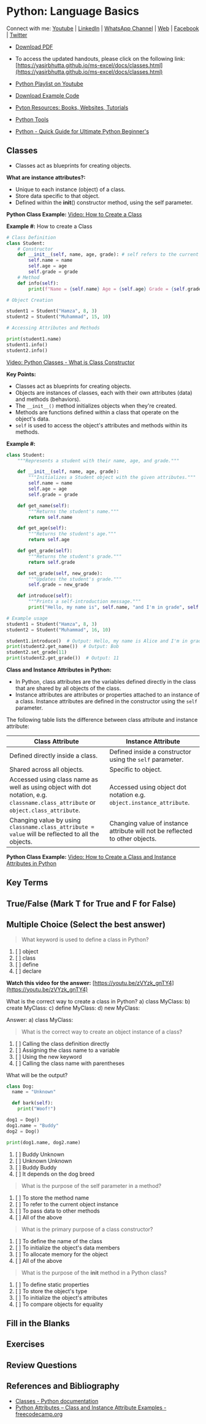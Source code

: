# Python: Language Basics

Connect with me: [Youtube](https://www.youtube.com/yasirbhutta) \| [LinkedIn](https://www.linkedin.com/in/yasirbhutta/) \| [WhatsApp Channel](https://whatsapp.com/channel/0029VaC3BC160eBZZSs3CW0c) \| [Web](https://yasirbhutta.github.io/) \| [Facebook](https://www.facebook.com/yasirbhutta786) \| [Twitter](https://twitter.com/yasirbhutta)

- [Download PDF](https://yasirbhutta.github.io/python/docs/classes.pdf)
- To access the updated handouts, please click on the following link:
[https://yasirbhutta.github.io/ms-excel/docs/classes.html](https://yasirbhutta.github.io/ms-excel/docs/classes.html)

- [Python Playlist on Youtube](https://www.youtube.com/playlist?list=PLKYRx0Ibk7Vi-CC7ik98qT0VKK0F7ikja)
- [Download Example Code](https://github.com/yasirbhutta/python-examples)
- [Pyton Resources: Books, Websites, Tutorials](../resources.md)
- [Python Tools](../tools.md)
- [Python - Quick Guide for Ultimate Python Beginner's](quick-guide.md)

## Classes

- Classes act as blueprints for creating objects.

**What are instance attributes?:**

- Unique to each instance (object) of a class.
- Store data specific to that object.
- Defined within the __init__() constructor method, using the self parameter.

**Python Class Example:** [Video: How to Create a Class](https://youtu.be/zVYzk_gnTY4)

**Example #:** How to create a Class 

```python
# Class Definition
class Student:
    # Constructor
    def __init__(self, name, age, grade): # self refers to the current object being created.
        self.name = name
        self.age = age
        self.grade = grade
    # Method
    def info(self):
        print(f"Name = {self.name} Age = {self.age} Grade = {self.grade}")

# Object Creation

student1 = Student("Hamza", 8, 3)
student2 = Student("Muhammad", 15, 10)

# Accessing Attributes and Methods

print(student1.name)
student1.info()
student2.info()
```

[Video: Python Classes - What is Class Constructor](https://youtube.com/shorts/eeat2bsZFL0)

**Key Points:**

- Classes act as blueprints for creating objects.
- Objects are instances of classes, each with their own attributes (data) and methods (behaviors).
- The `__init__()` method initializes objects when they're created.
- Methods are functions defined within a class that operate on the object's data.
- `self` is used to access the object's attributes and methods within its methods.


**Example #:**

```python
class Student:
    """Represents a student with their name, age, and grade."""

    def __init__(self, name, age, grade):
        """Initializes a Student object with the given attributes."""
        self.name = name
        self.age = age
        self.grade = grade

    def get_name(self):
        """Returns the student's name."""
        return self.name

    def get_age(self):
        """Returns the student's age."""
        return self.age

    def get_grade(self):
        """Returns the student's grade."""
        return self.grade

    def set_grade(self, new_grade):
        """Updates the student's grade."""
        self.grade = new_grade

    def introduce(self):
        """Prints a self-introduction message."""
        print("Hello, my name is", self.name, "and I'm in grade", self.grade)

# Example usage
student1 = Student("Hamza", 8, 3)
student2 = Student("Muhammad", 16, 10)

student1.introduce()  # Output: Hello, my name is Alice and I'm in grade 9
print(student2.get_name())  # Output: Bob
student2.set_grade(11)
print(student2.get_grade())  # Output: 11

```

**Class and Instance Attributes in Python:**

- In Python, class attributes are the variables defined directly in the class that are shared by all objects of the class. 
- Instance attributes are attributes or properties attached to an instance of a class. Instance attributes are defined in the constructor using the `self` parameter. 
 
The following table lists the difference between class attribute and instance attribute:

| Class Attribute | Instance Attribute |
| --- | --- |
| Defined directly inside a class. | Defined inside a constructor using the `self` parameter. |
| Shared across all objects. | Specific to object. |
| Accessed using class name as well as using object with dot notation, e.g. `classname.class_attribute` or `object.class_attribute`. | Accessed using object dot notation e.g. `object.instance_attribute`. |
| Changing value by using `classname.class_attribute = value` will be reflected to all the objects. | Changing value of instance attribute will not be reflected to other objects. |

**Python Class Example:** [Video: How to Create a Class and Instance Attributes in Python](https://youtu.be/tNARiqDveP4)

## Key Terms

## True/False (Mark T for True and F for False)

## Multiple Choice (Select the best answer)

> What keyword is used to define a class in Python?
1. [ ] object
2. [ ] class
3. [ ] define
4. [ ] declare

**Watch this video for the answer:** [https://youtu.be/zVYzk_gnTY4](https://youtu.be/zVYzk_gnTY4)

What is the correct way to create a class in Python?
a) class MyClass: b) create MyClass: c) define MyClass: d) new MyClass:

Answer: a) class MyClass:

> What is the correct way to create an object instance of a class?
1. [ ] Calling the class definition directly
2. [ ] Assigning the class name to a variable
3. [ ] Using the new keyword
4. [ ] Calling the class name with parentheses

What will be the output?

```python
class Dog:
  name = "Unknown"

  def bark(self):
    print("Woof!")

dog1 = Dog()
dog1.name = "Buddy"
dog2 = Dog()

print(dog1.name, dog2.name)
```

1. [ ] Buddy Unknown
2. [ ] Unknown Unknown
3. [ ] Buddy Buddy
4. [ ] It depends on the dog breed
  
> What is the purpose of the self parameter in a method?
1. [ ] To store the method name
2. [ ] To refer to the current object instance
3. [ ] To pass data to other methods
4. [ ] All of the above

> What is the primary purpose of a class constructor?
1. [ ] To define the name of the class
2. [ ] To initialize the object's data members
3. [ ] To allocate memory for the object
4. [ ] All of the above

> What is the purpose of the __init__ method in a Python class?
1. [ ] To define static properties
2. [ ] To store the object's type
3. [ ] To initialize the object's attributes
4. [ ] To compare objects for equality

## Fill in the Blanks

## Exercises

## Review Questions

## References and Bibliography

- [Classes - Python documentation](https://docs.python.org/3/tutorial/classes.html)
- [Python Attributes – Class and Instance Attribute Examples - freecodecamp.org](https://www.freecodecamp.org/news/python-attributes-class-and-instance-attribute-examples/)